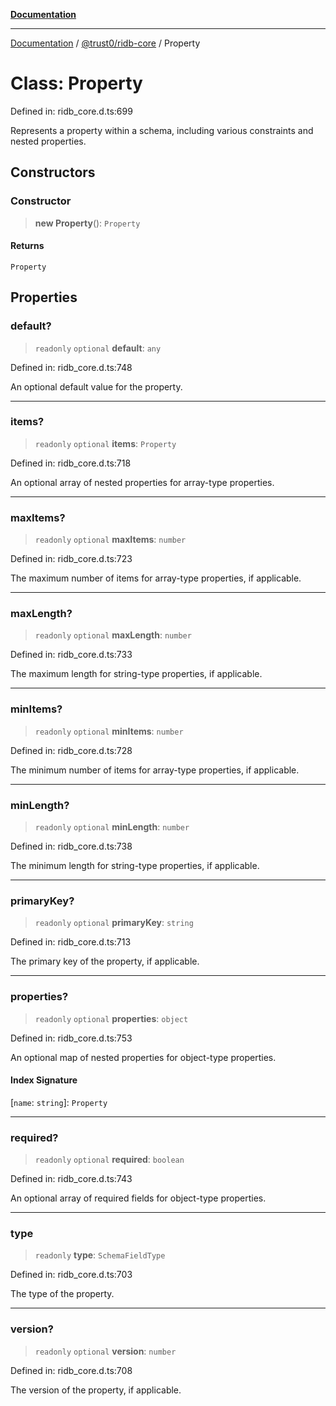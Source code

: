 [**Documentation**](../../../README.md)

***

[Documentation](../../../packages.md) / [@trust0/ridb-core](../README.md) / Property

# Class: Property

Defined in: ridb\_core.d.ts:699

Represents a property within a schema, including various constraints and nested properties.

## Constructors

### Constructor

> **new Property**(): `Property`

#### Returns

`Property`

## Properties

### default?

> `readonly` `optional` **default**: `any`

Defined in: ridb\_core.d.ts:748

An optional default value for the property.

***

### items?

> `readonly` `optional` **items**: `Property`

Defined in: ridb\_core.d.ts:718

An optional array of nested properties for array-type properties.

***

### maxItems?

> `readonly` `optional` **maxItems**: `number`

Defined in: ridb\_core.d.ts:723

The maximum number of items for array-type properties, if applicable.

***

### maxLength?

> `readonly` `optional` **maxLength**: `number`

Defined in: ridb\_core.d.ts:733

The maximum length for string-type properties, if applicable.

***

### minItems?

> `readonly` `optional` **minItems**: `number`

Defined in: ridb\_core.d.ts:728

The minimum number of items for array-type properties, if applicable.

***

### minLength?

> `readonly` `optional` **minLength**: `number`

Defined in: ridb\_core.d.ts:738

The minimum length for string-type properties, if applicable.

***

### primaryKey?

> `readonly` `optional` **primaryKey**: `string`

Defined in: ridb\_core.d.ts:713

The primary key of the property, if applicable.

***

### properties?

> `readonly` `optional` **properties**: `object`

Defined in: ridb\_core.d.ts:753

An optional map of nested properties for object-type properties.

#### Index Signature

\[`name`: `string`\]: `Property`

***

### required?

> `readonly` `optional` **required**: `boolean`

Defined in: ridb\_core.d.ts:743

An optional array of required fields for object-type properties.

***

### type

> `readonly` **type**: `SchemaFieldType`

Defined in: ridb\_core.d.ts:703

The type of the property.

***

### version?

> `readonly` `optional` **version**: `number`

Defined in: ridb\_core.d.ts:708

The version of the property, if applicable.
